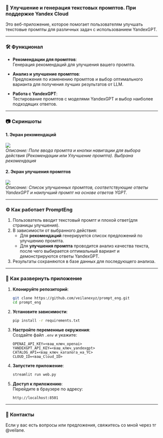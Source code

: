 ### 📌 **Улучшение и генерация текстовых промптов. При поддержке Yandex Cloud**  

Это веб-приложение, которое помогает пользователям улучшать текстовые промпты для различных задач с использованием YandexGPT.  

---

### 🛠️ **Функционал**  

- **Рекомендации для промптов**:  
  Генерация рекомендаций для улучшения вашего промпта.  

- **Анализ и улучшение промптов**:  
  Предложения по изменению промптов и выбор оптимального варианта для получения лучших результатов от LLM.  

- **Работа с YandexGPT**:  
  Тестирование промптов с моделями YandexGPT и выбор наиболее подходящих ответов.   

---

### 📷 **Скриншоты**  

#### 1. **Экран рекомендаций**  
![](https://user-images.githubusercontent.com/example/main-screen.png)  
*Описание: Поле ввода промпта и кнопки навигации для выбора действия (Рекомендации или Улучшение промпта). Выбрана рекомендация*  

#### 2. **Экран улучшения промптов**  
![](https://user-images.githubusercontent.com/example/recommendation-screen.png)  
*Описание: Список улучшенных промптов, соответствующие ответы YandexGPT и наилучший промпт на основе ответов YGPT.*  

---

### ⚙️ **Как работает PromptEng**  

1. Пользователь вводит текстовый промпт и плохой ответ(для страницы улучшения).  
2. В зависимости от выбранного действия:  
   - Для **рекомендаций** генерируется список предложений по улучшению промпта.  
   - Для **улучшения промпта** проводится анализ качества текста, после чего выбирается оптимальный вариант и демонстрируются ответы YandexGPT.  
3. Результаты сохраняются в базе данных для последующего анализа.  

---

### 🚀 **Как развернуть приложение**  

1. **Клонируйте репозиторий**:  
   ```bash
   git clone https://github.com/veilanexyz/prompt_eng.git
   cd prompt_eng
   ```  

2. **Установите зависимости**:  
   ```bash
   pip install -r requirements.txt
   ```  

3. **Настройте переменные окружения**:  
   Создайте файл `.env` и укажите:  
   ```plaintext
   OPENAI_API_KEY=<ваш_ключ_openai>
   YANDEXGPT_API_KEY=<ваш_ключ_yandexgpt>
   CATALOG_API=<ваш_ключ_каталога_на_YC>
   CLOUD_ID=<ваш_Cloud_ID>
   ```  

4. **Запустите приложение**:  
   ```bash
   streamlit run web.py
   ```  

5. **Доступ к приложению**:  
   Перейдите в браузере по адресу:  
   ```plaintext
   http://localhost:8501
   ```  

---

### 🤝 **Контакты**  
Если у вас есть вопросы или предложения, свяжитесь со мной через тг @veilane.  

